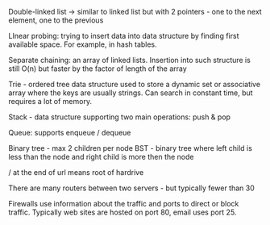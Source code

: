 Double-linked list -> similar to linked list but with 2 pointers - one to the next element, one to the previous

LInear probing: trying to insert data into data structure by finding first available space. For example, in hash tables.

Separate chaining: an array of linked lists. Insertion into such structure is still O(n) but faster by the factor of length of the array

Trie - ordered tree data structure used to store a dynamic set or associative array where the keys are usually strings.
Can search in constant time, but requires a lot of memory.

Stack - data structure supporting two main operations: push & pop

Queue: supports enqueue / dequeue

Binary tree - max 2 children per node
BST - binary tree where left child is less than the node and right child is more then the node

/ at the end of url means root of hardrive

There are many routers between two servers - but typically fewer than 30

Firewalls use information about the traffic and ports to direct or block traffic. Typically web sites are hosted on port 80, email uses port 25.
